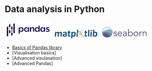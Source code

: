 # Data analysis in Python

<img src='pandas.svg' width='150'>
<img src='matplotlib.svg' width='150'>
<img src='seaborn.svg' width='150'> 


* [Basics of Pandas library](https://colab.research.google.com/drive/1h3SiJtU9pvmRvTkKDIWCYb7fQHE0mqOR?usp=sharing)
* [Visualisation basics]
* [Advanced visulasation]
* [Advanced Pandas]
